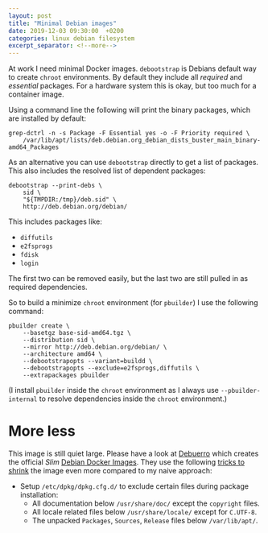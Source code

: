 ```yaml
---
layout: post
title: "Minimal Debian images"
date: 2019-12-03 09:30:00  +0200
categories: linux debian filesystem
excerpt_separator: <!--more-->
---
```


At work I need minimal Docker images.
`debootstrap` is Debians default way to create `chroot` environments.
By default they include all *required* and *essential* packages.
For a hardware system this is okay, but too much for a container image.

<!--more-->

Using a command line the following will print the binary packages, which are installed by default:

	grep-dctrl -n -s Package -F Essential yes -o -F Priority required \
		/var/lib/apt/lists/deb.debian.org_debian_dists_buster_main_binary-amd64_Packages

As an alternative you can use `debootstrap` directly to get a list of packages.
This also includes the resolved list of dependent packages:

	debootstrap --print-debs \
		sid \
		"${TMPDIR:/tmp}/deb.sid" \
		http://deb.debian.org/debian/

This includes packages like:

* `diffutils`
* `e2fsprogs`
* `fdisk`
* `login`

The first two can be removed easily, but the last two are still pulled in as required dependencies.

So to build a minimize `chroot` environment (for `pbuilder`) I use the following command:

	pbuilder create \
		--basetgz base-sid-amd64.tgz \
		--distribution sid \
		--mirror http://deb.debian.org/debian/ \
		--architecture amd64 \
		--debootstrapopts --variant=buildd \
		--debootstrapopts --exclude=e2fsprogs,diffutils \
		--extrapackages pbuilder

(I install `pbuilder` inside the `chroot` environment as I always use `--pbuilder-internal` to resolve dependencies inside the `chroot` environment.)

More less
=========

This image is still quiet large.
Please have a look at [Debuerro](https://github.com/debuerreotype/debuerreotype) which creates the official *Slim* [Debian Docker Images](https://hub.docker.com/_/debian).
They use the following [tricks to shrink](https://github.com/debuerreotype/debuerreotype/blob/master/scripts/debuerreotype-minimizing-config) the image even more compared to my naive approach:

* Setup `/etc/dpkg/dpkg.cfg.d/` to exclude certain files during package installation:
  * All documentation below `/usr/share/doc/` except the `copyright` files.
  * All locale related files below `/usr/share/locale/` except for `C.UTF-8`.
  * The unpacked `Packages`, `Sources`, `Release` files below `/var/lib/apt/`.
